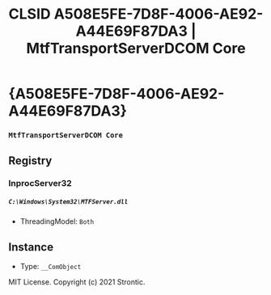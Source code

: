﻿---
title: "CLSID A508E5FE-7D8F-4006-AE92-A44E69F87DA3 | MtfTransportServerDCOM Core"
excerpt: What is COM-Object CLSID A508E5FE-7D8F-4006-AE92-A44E69F87DA3?
---

# {A508E5FE-7D8F-4006-AE92-A44E69F87DA3}

### `MtfTransportServerDCOM Core`

## Registry


### InprocServer32

##### `C:\Windows\System32\MTFServer.dll`
* ThreadingModel: `Both`

## Instance

* Type: `__ComObject`

MIT License. Copyright (c) 2021 Strontic.


